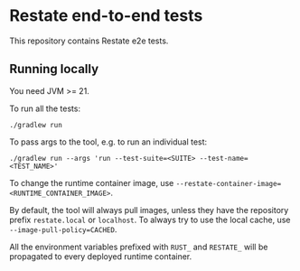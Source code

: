 # Restate end-to-end tests

This repository contains Restate e2e tests.

## Running locally

You need JVM >= 21.

To run all the tests:

```shell
./gradlew run
```

To pass args to the tool, e.g. to run an individual test:

```shell
./gradlew run --args 'run --test-suite=<SUITE> --test-name=<TEST_NAME>'
```

To change the runtime container image, use `--restate-container-image=<RUNTIME_CONTAINER_IMAGE>`.

By default, the tool will always pull images, unless they have the repository prefix `restate.local` or `localhost`. To always try to use the local cache, use `--image-pull-policy=CACHED`.

All the environment variables prefixed with `RUST_` and `RESTATE_` will be propagated to every deployed runtime container. 
